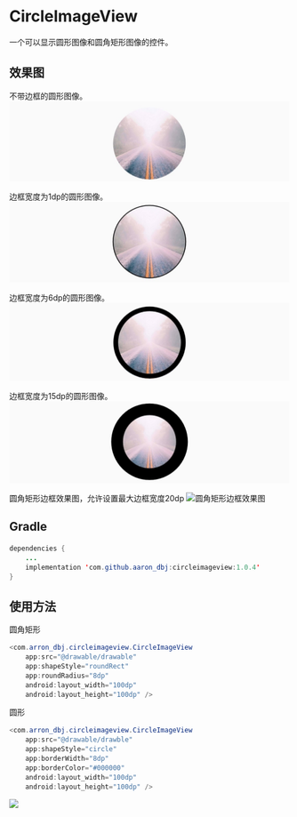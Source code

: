 # CircleImageView

一个可以显示圆形图像和圆角矩形图像的控件。

## 效果图
不带边框的圆形图像。
![圆形图像，borderWidth="0dp"](https://github.com/Aaron-DBJ/CircleImageView/blob/master/screenshots/0dp.jpg)

边框宽度为1dp的圆形图像。                           
![圆形视图，borderWidth="1dp"](https://github.com/Aaron-DBJ/CircleImageView/blob/master/screenshots/1dp.jpg)

边框宽度为6dp的圆形图像。
![圆形视图，borderWidth="6dp"](https://github.com/Aaron-DBJ/CircleImageView/blob/master/screenshots/6dp.jpg)

边框宽度为15dp的圆形图像。
![圆形视图，borderWidth="15dp"](https://github.com/Aaron-DBJ/CircleImageView/blob/master/screenshots/15dp.jpg)

圆角矩形边框效果图，允许设置最大边框宽度20dp
![圆角矩形边框效果图](https://github.com/AaronDBJ/CircleImageView/blob/master/screenshots/multiborder_roundRect.jpg)
## Gradle

```Java
dependencies {
    ...
    implementation 'com.github.aaron_dbj:circleimageview:1.0.4'
}
```



## 使用方法

圆角矩形

```java
<com.arron_dbj.circleimageview.CircleImageView
    app:src="@drawable/drawable"
    app:shapeStyle="roundRect"
    app:roundRadius="8dp"
    android:layout_width="100dp"
    android:layout_height="100dp" />
```

圆形

```java
<com.arron_dbj.circleimageview.CircleImageView
    app:src="@drawable/drawble"
    app:shapeStyle="circle"
    app:borderWidth="8dp"
    app:borderColor="#000000"
    android:layout_width="100dp"
    android:layout_height="100dp" />
```

[![](https://jitpack.io/v/Aaron-DBJ/CircleImageView.svg)](https://jitpack.io/#Aaron-DBJ/CircleImageView)

